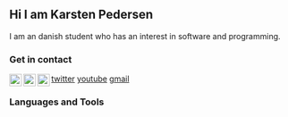 <h2 align="left">Hi I am Karsten Pedersen</h2>
<p>I am an danish student who has an interest in software and programming.</p>

### Get in contact
<img align="left" width="22px" src="https://cdn.jsdelivr.net/npm/simple-icons@3.0.1/icons/twitter.svg" />[twitter]
<img align="left" width="22px" src="https://cdn.jsdelivr.net/npm/simple-icons@3.0.1/icons/youtube.svg" />[youtube]
<img align="left" width="22px" src="https://cdn.jsdelivr.net/npm/simple-icons@3.0.1/icons/gmail.svg" />[gmail]
<br/>

### Languages and Tools


[twitter]: https://twitter.com/KarstenFinderup
[youtube]: https://www.youtube.com/channel/UCPUSU_U5RsqrcPoNHDKsWEg
[gmail]: https://mail.google.com/mail/?view=cm&fs=1&to=contactkarstenpedersen@gmail.com
